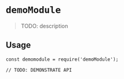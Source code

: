 # `demoModule`

> TODO: description

## Usage

```
const demomodule = require('demoModule');

// TODO: DEMONSTRATE API
```

